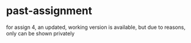 # past-assignment

for assign 4, an updated, working version is available, but due to reasons, only can be shown privately
